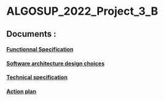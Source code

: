 # ALGOSUP_2022_Project_3_B

## Documents :

#### [Functionnal Specification](https://github.com/PaulMarisOUMary/ALGOSUP_2022_Project_3_B/blob/main/Documentation/Functionnal%20Specs.md)

#### [Software architecture design choices](https://github.com/PaulMarisOUMary/ALGOSUP_2022_Project_3_B/blob/main/Documentation/Software%20Architecture%20Design%20Choices.md)

#### [Technical specification](https://github.com/PaulMarisOUMary/ALGOSUP_2022_Project_3_B/blob/main/Documentation/Technical%20Specs.md)

#### [Action  plan](https://github.com/users/PaulMarisOUMary/projects/2)
